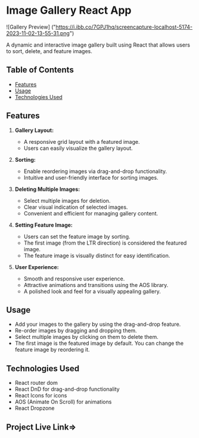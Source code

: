 # Image Gallery React App

![Gallery Preview] ("https://i.ibb.co/7GPJ1hq/screencapture-localhost-5174-2023-11-02-13-55-31.png")

A dynamic and interactive image gallery built using React that allows users to sort, delete, and feature images.

## Table of Contents

- [Features](#features)
- [Usage](#usage)
- [Technologies Used](#technologies-used)

## Features

1. **Gallery Layout:**
   - A responsive grid layout with a featured image.
   - Users can easily visualize the gallery layout.
   
2. **Sorting:**
   - Enable reordering images via drag-and-drop functionality.
   - Intuitive and user-friendly interface for sorting images.

3. **Deleting Multiple Images:**
   - Select multiple images for deletion.
   - Clear visual indication of selected images.
   - Convenient and efficient for managing gallery content.

4. **Setting Feature Image:**
   - Users can set the feature image by sorting.
   - The first image (from the LTR direction) is considered the featured image.
   - The feature image is visually distinct for easy identification.

5. **User Experience:**
   - Smooth and responsive user experience.
   - Attractive animations and transitions using the AOS library.
   - A polished look and feel for a visually appealing gallery.

## Usage
- Add your images to the gallery by using the drag-and-drop feature.
- Re-order images by dragging and dropping them.
- Select multiple images by clicking on them to delete them.
- The first image is the featured image by default. You can change the feature image by reordering it.

## Technologies Used
- React router dom
- React DnD for drag-and-drop functionality
- React Icons for icons
- AOS (Animate On Scroll) for animations
- React Dropzone

## Project Live Link=> 